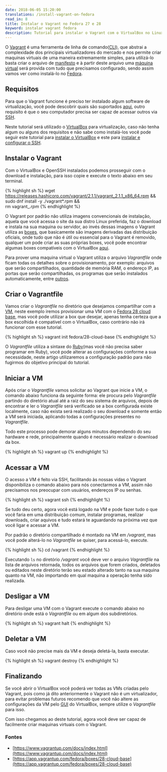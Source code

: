 ```yaml
---
date: 2018-06-05 15:20:00
translations: /install-vagrant-on-fedora
read_in: 8
title: Instalar o Vagrant no Fedora 27 e 28
keyword: instalar vagrant fedora
description: Tutorial para instalar o Vagrant com o VirtualBox no Linux Fedora, facilitando a criação e gerenciamento de maquinas virtuais.
---
```


O [Vagrant](https://www.vagrantup.com) é uma ferramenta de linha de comando([CLI](https://pt.wikipedia.org/wiki/Interface_de_linha_de_comandos)), que abstrai a complexidade dos principais virtualizadores do mercado e nos permite criar maquinas virtuais de uma maneira extremamente simples, para utilizá-lo basta criar o arquivo de [manifesto](https://pt.stackoverflow.com/questions/137147/qual-%c3%a9-o-significado-de-um-arquivo-manifest-em-programa%c3%a7%c3%a3o) e à partir deste arquivo uma [máquina virtual](https://pt.wikipedia.org/wiki/M%C3%A1quina_virtual) será provida com tudo que precisamos configurado, sendo assim vamos ver como instalá-lo no [Fedora](https://getfedora.org/pt_BR/).

## Requisitos

Para que o Vagrant funcione é preciso ter instalado algum software de virtualização, você pode descobrir quais são suportados [aqui](https://www.vagrantup.com/docs/providers/), outro requisito é que o seu computador precisa ser capaz de acessar outros via [SSH](https://pt.wikipedia.org/wiki/Secure_Shell).

Neste tutorial será utilizado o [VirtualBox](https://www.virtualbox.org/) para virtualização, caso não tenha algum ou alguns dos requisitos e não sabe como instalá-los você pode seguir este tutorial para [instalar o VirtualBox](/instalar-virtualbox-no-fedora) e este para [instalar e configurar o SSH](/gerar-chave-ssh-no-linux).

## Instalar o Vagrant

Com o VirtualBox e OpenSSH instalados podemos prosseguir com o download e instalação, para isso copie e execute o texto abaixo em seu terminal.

{% highlight sh %}
wget https://releases.hashicorp.com/vagrant/2.1.1/vagrant_2.1.1_x86_64.rpm && \
sudo dnf install -y ./vagrant*.rpm && \
rm vagrant_*.rpm*
{% endhighlight %}

O Vagrant por padrão não utiliza imagens convencionais de instalação, aquela que você acessa o site da sua distro Linux preferida, faz o download e instala na sua maquina ou servidor, ao invés dessas imagens o Vagrant utiliza as [boxes](https://www.vagrantup.com/docs/boxes.html), que basicamente são imagens derivadas das distribuição oficiais, onde tudo que não é útil ou essencial para o Vagrant é removido, qualquer um pode criar as suas próprias boxes, você pode encontrar algumas boxes compatíveis com o VirtualBox [aqui](https://app.vagrantup.com/boxes/search?utf8=%E2%9C%93&sort=created&provider=virtualbox&q=).

Para prover uma maquina virtual o Vagrant utiliza o arquivo *Vagrantfile* onde ficam todas os detalhes sobre o provisionamento, por exemplo: arquivos que serão compartilhados, quantidade de memória RAM, o endereço IP, as portas que serão compartilhadas, os programas que serão instalados automaticamente, entre [outros](https://www.vagrantup.com/docs/vagrantfile/).

## Criar o Vagrantfile

Vamos criar o *Vagrantfile* no diretório que desejamos compartilhar com a [VM](https://pt.wikipedia.org/wiki/M%C3%A1quina_virtual), neste exemplo iremos provisionar uma VM com o [Fedora 28 cloud base](https://alt.fedoraproject.org/cloud/), mas você pode utilizar a box que desejar, apenas tenha certeza que a box escolhida é compatível com o VirtualBox, caso contrário não irá funcionar com esse tutorial.

{% highlight sh %}
vagrant init fedora/28-cloud-base
{% endhighlight %}

O *Vagrantfile* utiliza a sintaxe do [Ruby](https://www.ruby-lang.org/pt/)(mas você não precisa saber programar em Ruby), você pode alterar as configurações conforme a sua necessidade, neste artigo utilizaremos a configuração padrão para não fugirmos do objetivo principal do tutorial.

## Iniciar a VM

Após criar o *Vagrantfile* vamos solicitar ao Vagrant que inicie a VM, o comando abaixo funciona da seguinte forma: ele procura pelo *Vagrantfile* partindo do diretório atual até a raiz do seu sistema de arquivos, depois de encontrar e ler o *Vagrantfile* será verificado se a box configurada existe localmente, caso não exista será realizado o seu download e somente então a VM será iniciada, aplicando todas a configurações presentes no *Vagrantfile*.

Todo este processo pode demorar alguns minutos dependendo do seu hardware e rede, principalmente quando é necessário realizar o download da box.

{% highlight sh %}
vagrant up
{% endhighlight %}

## Acessar a VM

O acesso a VM é feito via SSH, facilitando às nossas vidas o Vagrant disponibiliza o comando abaixo para nós conectarmos a VM, assim não precisamos nos preocupar com usuários, endereços IP ou senhas.

{% highlight sh %}
vagrant ssh
{% endhighlight %}

Se tudo deu certo, agora você está logado na VM e pode fazer tudo o que você faria em uma distribuição comum, instalar programas, realizar downloads, criar aquivos e tudo estará te aguardando na próxima vez que você ligar e acessar a VM.

Por padrão o diretório compartilhado é montado na VM em */vagrant*, mas você pode alterá-lo no *Vagrantfile* se quiser, para acessá-lo, execute.

{% highlight sh %}
cd /vagrant
{% endhighlight %}

Executando ```ls``` no diretório */vagrant* você deve ver o arquivo *Vagrantfile* na lista de arquivos retornada, todos os arquivos que forem criados, deletados ou editados neste diretório terão seu estado alterado tanto na sua maquina quanto na VM, não importando em qual maquina a operação tenha sido realizada.

## Desligar a VM

Para desligar uma VM com o Vagrant execute o comando abaixo no diretório onde está o *Vagrantfile* ou em algum dos subdiretórios.

{% highlight sh %}
vagrant halt
{% endhighlight %}

## Deletar a VM

Caso você não precise mais da VM e deseja deletá-la, basta executar.

{% highlight sh %}
vagrant destroy
{% endhighlight %}

## Finalizando

Se você abrir o VirtualBox você poderá ver todas as VMs criadas pelo Vagrant, pois como já dito anteriormente o Vagrant não é um virtualizador, para evitar problemas futuros recomendo que você não altere as configurações da VM pelo [GUI](https://pt.wikipedia.org/wiki/Interface_gr%C3%A1fica_do_utilizador) do VirtualBox, sempre utilize o *Vagrantfile* para isso.

Com isso chegamos ao deste tutorial, agora você deve ser capaz de facilmente criar maquinas virtuais com o Vagrant.

### Fontes

* [https://www.vagrantup.com/docs/index.html](https://www.vagrantup.com/docs/index.html)
* [https://app.vagrantup.com/fedora/boxes/28-cloud-base](https://app.vagrantup.com/fedora/boxes/28-cloud-base)
